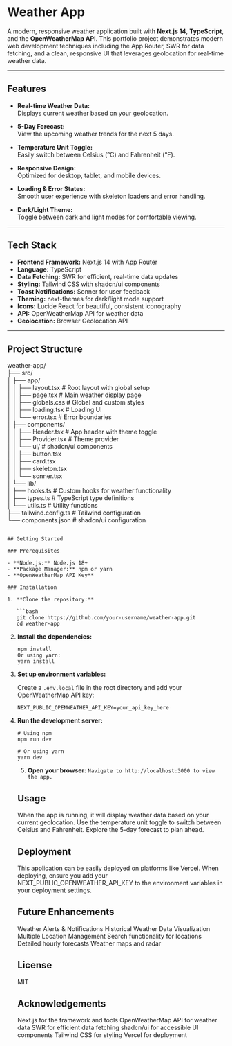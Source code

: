 # Weather App

A modern, responsive weather application built with **Next.js 14**, **TypeScript**, and the **OpenWeatherMap API**. This portfolio project demonstrates modern web development techniques including the App Router, SWR for data fetching, and a clean, responsive UI that leverages geolocation for real-time weather data.

---

## Features

- **Real-time Weather Data:**  
  Displays current weather based on your geolocation.
- **5-Day Forecast:**  
  View the upcoming weather trends for the next 5 days.
- **Temperature Unit Toggle:**  
  Easily switch between Celsius (°C) and Fahrenheit (°F).
- **Responsive Design:**  
  Optimized for desktop, tablet, and mobile devices.
- **Loading & Error States:**  
  Smooth user experience with skeleton loaders and error handling.

- **Dark/Light Theme:**  
  Toggle between dark and light modes for comfortable viewing.

---

## Tech Stack

- **Frontend Framework:** Next.js 14 with App Router
- **Language:** TypeScript
- **Data Fetching:** SWR for efficient, real-time data updates
- **Styling:** Tailwind CSS with shadcn/ui components
- **Toast Notifications:** Sonner for user feedback
- **Theming:** next-themes for dark/light mode support
- **Icons:** Lucide React for beautiful, consistent iconography
- **API:** OpenWeatherMap API for weather data
- **Geolocation:** Browser Geolocation API

---

## Project Structure

weather-app/  
├── src/  
│   ├── app/  
│   │   ├── layout.tsx          # Root layout with global setup  
│   │   ├── page.tsx            # Main weather display page  
│   │   ├── globals.css         # Global and custom styles  
│   │   ├── loading.tsx         # Loading UI  
│   │   └── error.tsx           # Error boundaries  
│   ├── components/  
│   │   ├── Header.tsx          # App header with theme toggle  
│   │   ├── Provider.tsx        # Theme provider  
│   │   └── ui/                 # shadcn/ui components  
│   │       ├── button.tsx  
│   │       ├── card.tsx  
│   │       ├── skeleton.tsx  
│   │       └── sonner.tsx  
│   └── lib/  
│       ├── hooks.ts            # Custom hooks for weather functionality  
│       ├── types.ts            # TypeScript type definitions  
│       └── utils.ts            # Utility functions  
├── tailwind.config.ts         # Tailwind configuration  
└── components.json            # shadcn/ui configuration  
```

## Getting Started

### Prerequisites

- **Node.js:** Node.js 18+
- **Package Manager:** npm or yarn
- **OpenWeatherMap API Key**

### Installation

1. **Clone the repository:**

   ```bash
   git clone https://github.com/your-username/weather-app.git
   cd weather-app
   ```

2. **Install the dependencies:**

   ```Using npm:
   npm install
   Or using yarn:
   yarn install
   ```

3. **Set up environment variables:**

   Create a `.env.local` file in the root directory and add your OpenWeatherMap API key:

   ```
   NEXT_PUBLIC_OPENWEATHER_API_KEY=your_api_key_here
   ```

4. **Run the development server:**

   ```
   # Using npm
   npm run dev

   # Or using yarn
   yarn dev
   ```

   5. **Open your browser:**
      `Navigate to http://localhost:3000 to view the app.`

   ## Usage

   When the app is running, it will display weather data based on your current geolocation. Use the temperature unit toggle to switch between Celsius and Fahrenheit. Explore the 5-day forecast to plan ahead.

   ## Deployment

   This application can be easily deployed on platforms like Vercel. When deploying, ensure you add your NEXT_PUBLIC_OPENWEATHER_API_KEY to the environment variables in your deployment settings.

   ## Future Enhancements

   Weather Alerts & Notifications
   Historical Weather Data Visualization
   Multiple Location Management
   Search functionality for locations
   Detailed hourly forecasts
   Weather maps and radar

   ## License

   MIT

   ## Acknowledgements

   Next.js for the framework and tools
   OpenWeatherMap API for weather data
   SWR for efficient data fetching
   shadcn/ui for accessible UI components
   Tailwind CSS for styling
   Vercel for deployment
